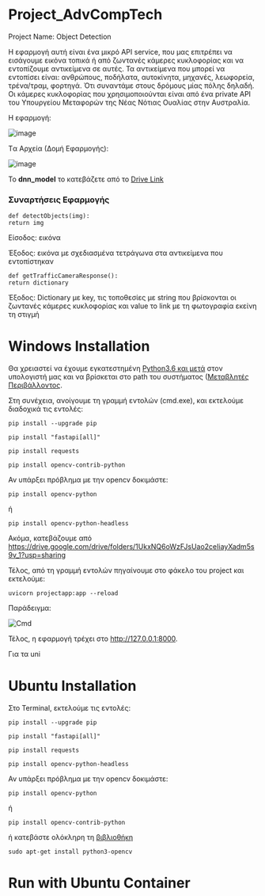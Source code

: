 # Project_AdvCompTech
Project Name: Object Detection

Η εφαρμογή αυτή είναι ένα μικρό API service, που μας επιτρέπει να εισάγουμε εικόνα τοπικά ή από ζωντανές κάμερες κυκλοφορίας και να εντοπίζουμε αντικείμενα σε αυτές. Τα αντικείμενα που μπορεί να εντοπίσει είναι: ανθρώπους, ποδήλατα, αυτοκίνητα, μηχανές, λεωφορεία, τρένα/τραμ, φορτηγά. Ότι συναντάμε στους δρόμους μίας πόλης δηλαδή.
Οι κάμερες κυκλοφορίας που χρησιμοποιούνται είναι από ένα private API του Υπουργείου Μεταφορών της Νέας Νότιας Ουαλίας στην Αυστραλία.

Η εφαρμογή: 

![image](https://user-images.githubusercontent.com/34692617/177354813-f51af2f9-fced-4930-8b4d-6a109cc6cc6d.png)

Tα Αρχεία (Δομή Εφαρμογής):

![image](https://user-images.githubusercontent.com/34692617/177355862-508f93b4-bd5e-4108-b4a4-935e61d7b469.png)


Το **dnn_model** το κατεβάζετε από το [Drive Link](https://drive.google.com/drive/folders/1UkxNQ6oWzFJsUao2ceIiayXadm5s9v_1?usp=sharing![image)

### **Συναρτήσεις Εφαρμογής**

```
def detectObjects(img):
return img
```
Είσοδος: εικόνα

Έξοδος: εικόνα με σχεδιασμένα τετράγωνα στα αντικείμενα που εντοπίστηκαν

```
def getTrafficCameraResponse():
return dictionary
```
Έξοδος: Dictionary με key, τις τοποθεσίες με string που βρίσκονται οι ζωντανές κάμερες κυκλοφορίας και value το link με τη φωτογραφία εκείνη τη στιγμή

# Windows Installation

Θα χρειαστεί να έχουμε εγκατεστημένη [Python3.6 και μετά](https://www.python.org/downloads/) στον υπολογιστή μας και να βρίσκεται στο path του συστήματος ([Μεταβλητές Περιβάλλοντος](https://datatofish.com/add-python-to-windows-path/).

Στη συνέχεια, ανοίγουμε τη γραμμή εντολών (cmd.exe), και εκτελούμε διαδοχικά  τις εντολές:
```
pip install --upgrade pip

pip install "fastapi[all]"

pip install requests

pip install opencv-contrib-python
```
Αν υπάρξει πρόβλημα με την opencv δοκιμάστε:
```
pip install opencv-python
```
ή
```
pip install opencv-python-headless
```
Ακόμα, κατεβάζουμε από
https://drive.google.com/drive/folders/1UkxNQ6oWzFJsUao2ceIiayXadm5s9v_1?usp=sharing

Τέλος, από τη γραμμή εντολών πηγαίνουμε στο φάκελο του project και εκτελούμε:

```
uvicorn projectapp:app --reload
```
Παράδειγμα:

![Cmd](https://user-images.githubusercontent.com/34692617/177334613-34574074-29a9-45ba-a405-9fc1bc467841.jpg)

Τέλος, η εφαρμογή τρέχει στο  http://127.0.0.1:8000.

Για τα uni
# Ubuntu Installation 

Στο Terminal, εκτελούμε τις εντολές:
```
pip install --upgrade pip

pip install "fastapi[all]"

pip install requests

pip install opencv-python-headless
```
Αν υπάρξει πρόβλημα με την opencv δοκιμάστε:
```
pip install opencv-python
```
ή
```
pip install opencv-contrib-python
```
ή κατεβάστε ολόκληρη τη [βιβλιοθήκη](https://docs.opencv.org/4.x/d2/de6/tutorial_py_setup_in_ubuntu.html)
```
sudo apt-get install python3-opencv
```
# Run with Ubuntu Container
